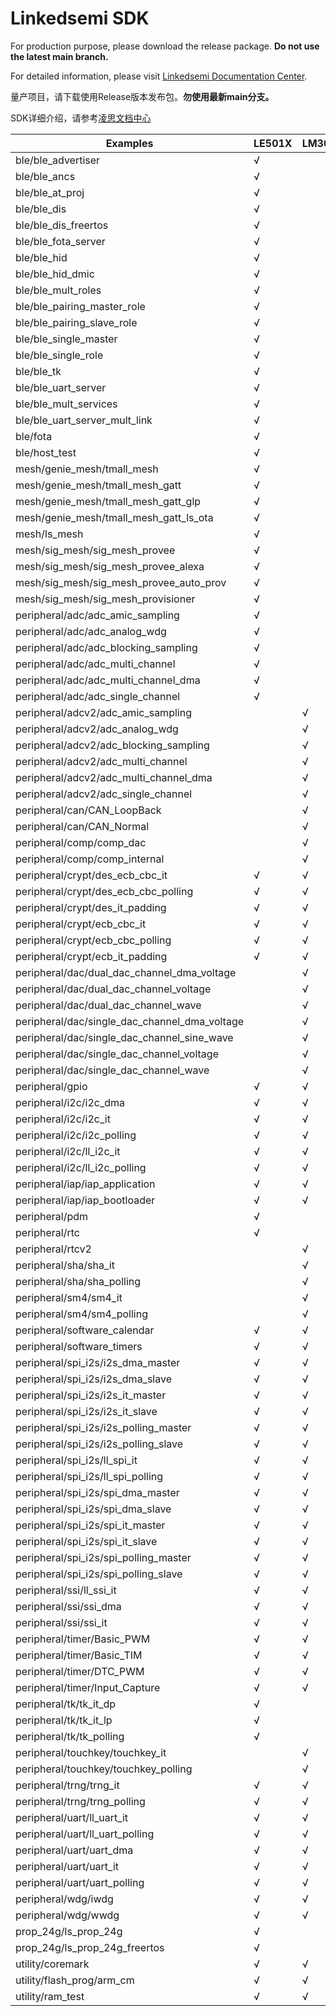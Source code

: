# Linkedsemi SDK

For production purpose, please download the release package. **Do not use the latest main branch.**

For detailed information, please visit [Linkedsemi Documentation Center](http://ls-doc.rtfd.io/).

量产项目，请下载使用Release版本发布包。**勿使用最新main分支。**

SDK详细介绍，请参考[凌思文档中心](http://ls-doc.rtfd.io/)


| Examples                                                                  | LE501X | LM3050 |
| ------------------------------------------------------------------------- | ------ | ------ |
| ble/ble_advertiser                                                        |  √     |        |
| ble/ble_ancs                                                              |  √     |        |
| ble/ble_at_proj                                                           |  √     |        |
| ble/ble_dis                                                               |  √     |        |
| ble/ble_dis_freertos                                                      |  √     |        |
| ble/ble_fota_server                                                       |  √     |        |
| ble/ble_hid                                                               |  √     |        |
| ble/ble_hid_dmic                                                          |  √     |        |
| ble/ble_mult_roles                                                        |  √     |        |
| ble/ble_pairing_master_role                                               |  √     |        |
| ble/ble_pairing_slave_role                                                |  √     |        |
| ble/ble_single_master                                                     |  √     |        |
| ble/ble_single_role                                                       |  √     |        |
| ble/ble_tk                                                                |  √     |        |
| ble/ble_uart_server                                                       |  √     |        |
| ble/ble_mult_services                                                     |  √     |        |
| ble/ble_uart_server_mult_link                                             |  √     |        |
| ble/fota                                                                  |  √     |        |
| ble/host_test                                                             |  √     |        |
| mesh/genie_mesh/tmall_mesh                                                |  √     |        |
| mesh/genie_mesh/tmall_mesh_gatt                                           |  √     |        |
| mesh/genie_mesh/tmall_mesh_gatt_glp                                       |  √     |        |
| mesh/genie_mesh/tmall_mesh_gatt_ls_ota                                    |  √     |        |
| mesh/ls_mesh                                                              |  √     |        |
| mesh/sig_mesh/sig_mesh_provee                                             |  √     |        |
| mesh/sig_mesh/sig_mesh_provee_alexa                                       |  √     |        |
| mesh/sig_mesh/sig_mesh_provee_auto_prov                                   |  √     |        |
| mesh/sig_mesh/sig_mesh_provisioner                                        |  √     |        |
| peripheral/adc/adc_amic_sampling                                          |  √     |        |
| peripheral/adc/adc_analog_wdg                                             |  √     |        |
| peripheral/adc/adc_blocking_sampling                                      |  √     |        |
| peripheral/adc/adc_multi_channel                                          |  √     |        |
| peripheral/adc/adc_multi_channel_dma                                      |  √     |        |
| peripheral/adc/adc_single_channel                                         |  √     |        |
| peripheral/adcv2/adc_amic_sampling                                        |        |  √     |
| peripheral/adcv2/adc_analog_wdg                                           |        |  √     |
| peripheral/adcv2/adc_blocking_sampling                                    |        |  √     |
| peripheral/adcv2/adc_multi_channel                                        |        |  √     |
| peripheral/adcv2/adc_multi_channel_dma                                    |        |  √     |
| peripheral/adcv2/adc_single_channel                                       |        |  √     |
| peripheral/can/CAN_LoopBack                                               |        |  √     |
| peripheral/can/CAN_Normal                                                 |        |  √     |
| peripheral/comp/comp_dac                                                  |        |  √     |
| peripheral/comp/comp_internal                                             |        |  √     |
| peripheral/crypt/des_ecb_cbc_it                                           |  √     |  √     |
| peripheral/crypt/des_ecb_cbc_polling                                      |  √     |  √     |
| peripheral/crypt/des_it_padding                                           |  √     |  √     |
| peripheral/crypt/ecb_cbc_it                                               |  √     |  √     |
| peripheral/crypt/ecb_cbc_polling                                          |  √     |  √     |
| peripheral/crypt/ecb_it_padding                                           |  √     |  √     |
| peripheral/dac/dual_dac_channel_dma_voltage                               |        |  √     |
| peripheral/dac/dual_dac_channel_voltage                                   |        |  √     |
| peripheral/dac/dual_dac_channel_wave                                      |        |  √     |
| peripheral/dac/single_dac_channel_dma_voltage                             |        |  √     |
| peripheral/dac/single_dac_channel_sine_wave                               |        |  √     |
| peripheral/dac/single_dac_channel_voltage                                 |        |  √     |
| peripheral/dac/single_dac_channel_wave                                    |        |  √     |
| peripheral/gpio                                                           |  √     |  √     |
| peripheral/i2c/i2c_dma                                                    |  √     |  √     |
| peripheral/i2c/i2c_it                                                     |  √     |  √     |
| peripheral/i2c/i2c_polling                                                |  √     |  √     |
| peripheral/i2c/ll_i2c_it                                                  |  √     |  √     |
| peripheral/i2c/ll_i2c_polling                                             |  √     |  √     |
| peripheral/iap/iap_application                                            |  √     |  √     |
| peripheral/iap/iap_bootloader                                             |  √     |  √     |           
| peripheral/pdm                                                            |  √     |        |
| peripheral/rtc                                                            |  √     |        |
| peripheral/rtcv2                                                          |        |  √     |
| peripheral/sha/sha_it                                                     |        |  √     |
| peripheral/sha/sha_polling                                                |        |  √     |
| peripheral/sm4/sm4_it                                                     |        |  √     |
| peripheral/sm4/sm4_polling                                                |        |  √     |
| peripheral/software_calendar                                              |  √     |  √     |
| peripheral/software_timers                                                |  √     |  √     |
| peripheral/spi_i2s/i2s_dma_master                                         |  √     |  √     |
| peripheral/spi_i2s/i2s_dma_slave                                          |  √     |  √     |
| peripheral/spi_i2s/i2s_it_master                                          |  √     |  √     |
| peripheral/spi_i2s/i2s_it_slave                                           |  √     |  √     |
| peripheral/spi_i2s/i2s_polling_master                                     |  √     |  √     |
| peripheral/spi_i2s/i2s_polling_slave                                      |  √     |  √     |
| peripheral/spi_i2s/ll_spi_it                                              |  √     |  √     |
| peripheral/spi_i2s/ll_spi_polling                                         |  √     |  √     |
| peripheral/spi_i2s/spi_dma_master                                         |  √     |  √     |
| peripheral/spi_i2s/spi_dma_slave                                          |  √     |  √     |
| peripheral/spi_i2s/spi_it_master                                          |  √     |  √     |
| peripheral/spi_i2s/spi_it_slave                                           |  √     |  √     |
| peripheral/spi_i2s/spi_polling_master                                     |  √     |  √     |
| peripheral/spi_i2s/spi_polling_slave                                      |  √     |  √     |
| peripheral/ssi/ll_ssi_it                                                  |  √     |  √     |
| peripheral/ssi/ssi_dma                                                    |  √     |  √     |
| peripheral/ssi/ssi_it                                                     |  √     |  √     |
| peripheral/timer/Basic_PWM                                                |  √     |  √     |
| peripheral/timer/Basic_TIM                                                |  √     |  √     |
| peripheral/timer/DTC_PWM                                                  |  √     |  √     |
| peripheral/timer/Input_Capture                                            |  √     |  √     |
| peripheral/tk/tk_it_dp                                                    |  √     |        |
| peripheral/tk/tk_it_lp                                                    |  √     |        |
| peripheral/tk/tk_polling                                                  |  √     |        |
| peripheral/touchkey/touchkey_it                                           |        |  √     |
| peripheral/touchkey/touchkey_polling                                      |        |  √     |
| peripheral/trng/trng_it                                                   |  √     |  √     |
| peripheral/trng/trng_polling                                              |  √     |  √     |
| peripheral/uart/ll_uart_it                                                |  √     |  √     |
| peripheral/uart/ll_uart_polling                                           |  √     |  √     |
| peripheral/uart/uart_dma                                                  |  √     |  √     |
| peripheral/uart/uart_it                                                   |  √     |  √     |
| peripheral/uart/uart_polling                                              |  √     |  √     |
| peripheral/wdg/iwdg                                                       |  √     |  √     |
| peripheral/wdg/wwdg                                                       |  √     |  √     |
| prop_24g/ls_prop_24g                                                      |  √     |        |
| prop_24g/ls_prop_24g_freertos                                             |  √     |        |
| utility/coremark                                                          |  √     |  √     |
| utility/flash_prog/arm_cm                                                 |  √     |  √     |
| utility/ram_test                                                          |  √     |  √     |
